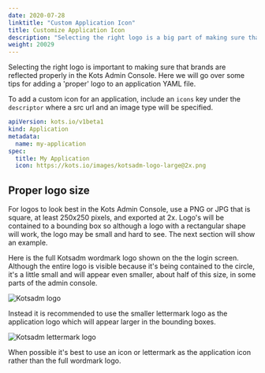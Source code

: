 ```yaml
---
date: 2020-07-28
linktitle: "Custom Application Icon"
title: Customize Application Icon
description: "Selecting the right logo is a big part of making sure that your brand is reflected properly in th Kots Admin Console. Here we will go over some tips for adding a 'proper' logo to your application YAML file."
weight: 20029
---
```


Selecting the right logo is important to making sure that brands are reflected properly in the Kots Admin Console. Here we will go over some tips for adding a 'proper' logo to an application YAML file.

To add a custom icon for an application, include an `icons` key under the `descriptor` where a src url and an image type will be specified.

```yaml
apiVersion: kots.io/v1beta1
kind: Application
metadata:
  name: my-application
spec:
  title: My Application
  icon: https://kots.io/images/kotsadm-logo-large@2x.png
```

## Proper logo size
For logos to look best in the Kots Admin Console, use a PNG or JPG that is square, at least 250x250 pixels, and exported at 2x. Logo's will be contained to a bounding box so although a logo with a rectangular shape will work, the logo may be small and hard to see. The next section will show an example.

Here is the full Kotsadm wordmark logo shown on the the login screen. Although the entire logo is visible because it's being contained to the circle, it's a little small and will appear even smaller, about half of this size, in some parts of the admin console.

![Kotsadm logo](/images/login-icon-large.png)

Instead it is recommended to use the smaller lettermark logo as the application logo which will appear larger in the bounding boxes.

![Kotsadm lettermark logo](/images/login-icon-small.png)

When possible it's best to use an icon or lettermark as the application icon rather than the full wordmark logo.